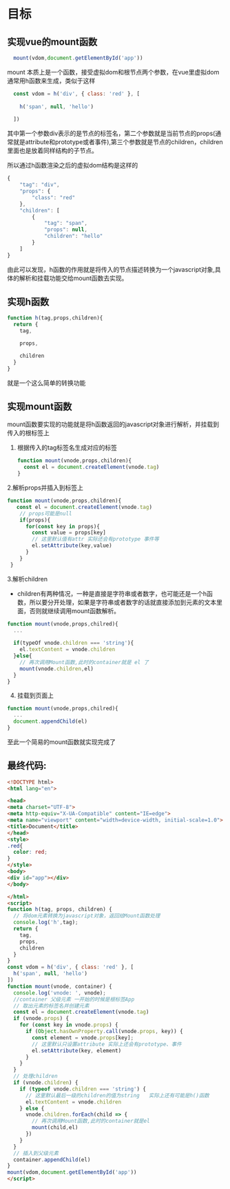 # 目标
## 实现vue的mount函数
```javascript
  mount(vdom,document.getElementById('app'))
```
mount 本质上是一个函数，接受虚拟dom和根节点两个参数，在vue里虚拟dom通常用h函数来生成，类似于这样
```JavaScript
  const vdom = h('div', { class: 'red' }, [
    
    h('span', null, 'hello')
  
  ])
```
其中第一个参数div表示的是节点的标签名，第二个参数就是当前节点的props(通常就是attribute和prototype或者事件),第三个参数就是节点的children，children里面也是放着同样结构的子节点。

所以通过h函数渲染之后的虚拟dom结构是这样的
```JavaScript
{
    "tag": "div",
    "props": {
        "class": "red"
    },
    "children": [
        {
            "tag": "span",
            "props": null,
            "children": "hello"
        }
    ]
}
```
由此可以发现，h函数的作用就是将传入的节点描述转换为一个javascript对象,具体的解析和挂载功能交给mount函数去实现。

## 实现h函数
```javascript
function h(tag,props,children){
  return {
    tag,

    props,

    children
  }
}
```
就是一个这么简单的转换功能

## 实现mount函数
mount函数要实现的功能就是将h函数返回的javascript对象进行解析，并挂载到传入的根标签上
1. 根据传入的tag标签名生成对应的标签
   ```javascript
   function mount(vnode,props,children){
     const el = document.createElement(vnode.tag)
   }
   ```
2.解析props并插入到标签上
  ```JavaScript
  function mount(vnode,props,children){
     const el = document.createElement(vnode.tag)
      // props可能是null
      if(props){
        for(const key in props){
          const value = props[key]
          // 这里默认值有attr 实际还会有prototype 事件等
          el.setAttribute(key,value)
        }
      }
   }
   ```
3.解析children
  - children有两种情况，一种是直接是字符串或者数字，也可能还是一个h函数，所以要分开处理，如果是字符串或者数字的话就直接添加到元素的文本里面，否则就继续调用mount函数解析。
  ```javascript
  function mount(vnode,props,chilred){
    ...
    
    if(typeOf vnode.children === 'string'){
      el.textContent = vnode.children
    }else{
      // 再次调用Mount函数,此时的container就是 el 了
      mount(vnode.children,el)
    }
  }
  ```
4. 挂载到页面上
  ```javascript
  function mount(vnode,props,chilred){
    ...
    document.appendChild(el)
  }
  ```
  至此一个简易的mount函数就实现完成了

  ## 最终代码:
  ```html
  <!DOCTYPE html>
<html lang="en">

<head>
  <meta charset="UTF-8">
  <meta http-equiv="X-UA-Compatible" content="IE=edge">
  <meta name="viewport" content="width=device-width, initial-scale=1.0">
  <title>Document</title>
</head>
<style>
  .red{
    color: red;
  }
</style>
<body>
<div id="app"></div>
</body>

</html>
<script>
  function h(tag, props, children) {
    // 将dom元素转换为javascript对象，返回给Mount函数处理
    console.log('h',tag);
    return {
      tag,
      props,
      children
    }
  }
  const vdom = h('div', { class: 'red' }, [
    h('span', null, 'hello')
  ])
  function mount(vnode, container) {
    console.log('vnode: ', vnode);
    //container 父级元素 一开始的时候是根标签App
    // 取出元素的标签名并创建元素
    const el = document.createElement(vnode.tag)
    if (vnode.props) {
      for (const key in vnode.props) {
        if (Object.hasOwnProperty.call(vnode.props, key)) {
          const element = vnode.props[key];
          // 这里默认只设置attribute 实际上还会有prototype、事件
          el.setAttribute(key, element)
        }
      }
    }
    // 处理children
    if (vnode.children) {
      if (typeof vnode.children === 'string') {
        // 这里默认最后一级的children的值为string   实际上还有可能是h()函数
        el.textContent = vnode.children
      } else {
        vnode.children.forEach(child => {
          // 再次调用Mount函数,此时的container就是el
          mount(child,el)
        })
      }
    }
    // 插入到父级元素
    container.appendChild(el)
  }
  mount(vdom,document.getElementById('app'))
</script>
```
